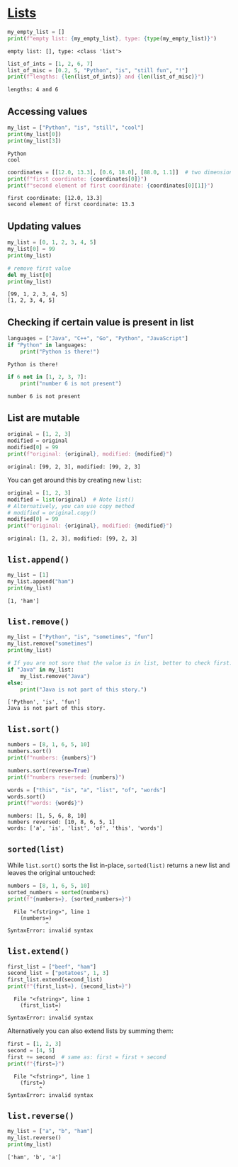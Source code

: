 # [Lists](https://docs.python.org/3/library/stdtypes.html#lists)

```python
my_empty_list = []
print(f"empty list: {my_empty_list}, type: {type(my_empty_list)}")
```

    empty list: [], type: <class 'list'>

```python
list_of_ints = [1, 2, 6, 7]
list_of_misc = [0.2, 5, "Python", "is", "still fun", "!"]
print(f"lengths: {len(list_of_ints)} and {len(list_of_misc)}")
```

    lengths: 4 and 6

## Accessing values

```python
my_list = ["Python", "is", "still", "cool"]
print(my_list[0])
print(my_list[3])
```

    Python
    cool

```python
coordinates = [[12.0, 13.3], [0.6, 18.0], [88.0, 1.1]]  # two dimensional
print(f"first coordinate: {coordinates[0]}")
print(f"second element of first coordinate: {coordinates[0][1]}")
```

    first coordinate: [12.0, 13.3]
    second element of first coordinate: 13.3

## Updating values

```python
my_list = [0, 1, 2, 3, 4, 5]
my_list[0] = 99
print(my_list)

# remove first value
del my_list[0]
print(my_list)
```

    [99, 1, 2, 3, 4, 5]
    [1, 2, 3, 4, 5]

## Checking if certain value is present in list

```python
languages = ["Java", "C++", "Go", "Python", "JavaScript"]
if "Python" in languages:
    print("Python is there!")
```

    Python is there!

```python
if 6 not in [1, 2, 3, 7]:
    print("number 6 is not present")
```

    number 6 is not present

## List are mutable

```python
original = [1, 2, 3]
modified = original
modified[0] = 99
print(f"original: {original}, modified: {modified}")
```

    original: [99, 2, 3], modified: [99, 2, 3]

You can get around this by creating new `list`:

```python
original = [1, 2, 3]
modified = list(original)  # Note list()
# Alternatively, you can use copy method
# modified = original.copy()
modified[0] = 99
print(f"original: {original}, modified: {modified}")
```

    original: [1, 2, 3], modified: [99, 2, 3]

## `list.append()`

```python
my_list = [1]
my_list.append("ham")
print(my_list)
```

    [1, 'ham']

## `list.remove()`

```python
my_list = ["Python", "is", "sometimes", "fun"]
my_list.remove("sometimes")
print(my_list)

# If you are not sure that the value is in list, better to check first:
if "Java" in my_list:
    my_list.remove("Java")
else:
    print("Java is not part of this story.")
```

    ['Python', 'is', 'fun']
    Java is not part of this story.

## `list.sort()`

```python
numbers = [8, 1, 6, 5, 10]
numbers.sort()
print(f"numbers: {numbers}")

numbers.sort(reverse=True)
print(f"numbers reversed: {numbers}")

words = ["this", "is", "a", "list", "of", "words"]
words.sort()
print(f"words: {words}")
```

    numbers: [1, 5, 6, 8, 10]
    numbers reversed: [10, 8, 6, 5, 1]
    words: ['a', 'is', 'list', 'of', 'this', 'words']

## `sorted(list)`

While `list.sort()` sorts the list in-place, `sorted(list)` returns a new list and leaves the original untouched:

```python
numbers = [8, 1, 6, 5, 10]
sorted_numbers = sorted(numbers)
print(f"{numbers=}, {sorted_numbers=}")
```

      File "<fstring>", line 1
        (numbers=)
                ^
    SyntaxError: invalid syntax

## `list.extend()`

```python
first_list = ["beef", "ham"]
second_list = ["potatoes", 1, 3]
first_list.extend(second_list)
print(f"{first_list=}, {second_list=}")
```

      File "<fstring>", line 1
        (first_list=)
                   ^
    SyntaxError: invalid syntax

Alternatively you can also extend lists by summing them:

```python
first = [1, 2, 3]
second = [4, 5]
first += second  # same as: first = first + second
print(f"{first=}")
```

      File "<fstring>", line 1
        (first=)
              ^
    SyntaxError: invalid syntax

## `list.reverse()`

```python
my_list = ["a", "b", "ham"]
my_list.reverse()
print(my_list)
```

    ['ham', 'b', 'a']

